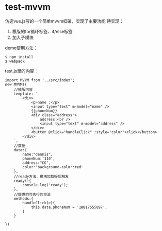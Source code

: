 # test-mvvm
仿造vue.js写的一个简单mvvm框架，实现了主要功能
待实现：
1. 模版的for循环标签、if/else标签
2. 加入子模块


demo使用方法：

    $ npm install
    $ webpack
    
test.js里的内容：

    import MVVM from '../src/index';
    new MVVM({
        //模版内容
        template: `
            <div>
                <p>name :</p> 
                <input type="text" m-model="name" />
                {{phoneNum}}
                <div class="address">
                    address:<br />
                    <input type="text" m-model="address" />
                </div>
                <button @click="handleClick" :style="color">click</button>
            </div>
        `,
        //数据
        data:{
            name:"dennis",
            phoneNum:'110',
            address:"CQ",
            color:'background-color:red'
        },
        //ready方法，模块加载好后触发
        ready(){
            console.log('ready');
        },
        //提供的可执行的方法
        methods:{
            handleClick(e){
                this.data.phoneNum = '18817555897';
            }
        }

    })
    
